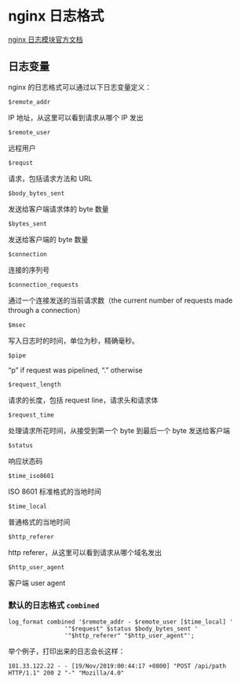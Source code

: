 # nginx 日志格式

[nginx 日志模块官方文档][1]

## 日志变量

nginx 的日志格式可以通过以下日志变量定义：

`$remote_addr`

IP 地址，从这里可以看到请求从哪个 IP 发出

`$remote_user`

远程用户

`$requst`

请求，包括请求方法和 URL

`$body_bytes_sent`

发送给客户端请求体的 byte 数量

`$bytes_sent`

发送给客户端的 byte 数量

`$connection`

连接的序列号

`$connection_requests`

通过一个连接发送的当前请求数（the current number of requests made through a connection）

`$msec`

 写入日志时的时间，单位为秒，精确毫秒。
 
 `$pipe`
 
“p” if request was pipelined, “.” otherwise

`$request_length`

请求的长度，包括 request line，请求头和请求体

`$request_time`

处理请求所花时间，从接受到第一个 byte 到最后一个 byte 发送给客户端

`$status`

响应状态码

`$time_iso8601`

ISO 8601 标准格式的当地时间

`$time_local`

普通格式的当地时间

`$http_referer`

http referer，从这里可以看到请求从哪个域名发出

`$http_user_agent`

客户端 user agent

### 默认的日志格式 `combined`

    log_format combined '$remote_addr - $remote_user [$time_local] '
                    '"$request" $status $body_bytes_sent '
                    '"$http_referer" "$http_user_agent"';

举个例子，打印出来的日志会长这样：

```
101.33.122.22 - - [19/Nov/2019:00:44:17 +0800] "POST /api/path HTTP/1.1" 200 2 "-" "Mozilla/4.0"
```

[1]: http://nginx.org/en/docs/http/ngx_http_log_module.html#access_log

